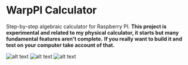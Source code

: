 # WarpPI Calculator
Step-by-step algebraic calculator for Raspberry PI.
**This project is experimental and related to my physical calculator, it starts but many fundamental features aren't complete.**
**If you really want to build it and test on your computer take account of that.**

![alt text](https://github.com/XDrake99/WarpPI/blob/new-internal-structure/res/algebra_input.gif?raw=true "Algebra input screen")
![alt text](https://github.com/XDrake99/PICalculator/blob/master/res/decimal.png "Example expression")
![alt text](https://github.com/XDrake99/PICalculator/blob/master/res/algebra.png "Simplification of an expression")
